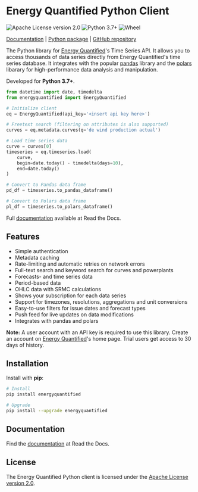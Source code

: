 # Energy Quantified Python Client

![Apache License version 2.0](https://img.shields.io/github/license/energyquantified/eq-python-client?style=flat "Apache License version 2.0")
![Python 3.7+](https://img.shields.io/pypi/pyversions/energyquantified.svg?style=flat "Python versions")
![Wheel](https://img.shields.io/pypi/wheel/energyquantified "Wheel")

[Documentation](https://energyquantified-python.readthedocs.io) |
[Python package](https://pypi.org/project/energyquantified/) |
[GitHub repository](https://github.com/energyquantified/eq-python-client)

The Python library for [Energy Quantified](https://www.energyquantified.com)'s
Time Series API. It allows you to access thousands of data series directly from
Energy Quantified's time series database. It integrates with the popular
[pandas](https://pandas.pydata.org/docs/) library and the [polars](https://docs.pola.rs/)
libarary for high-performance data analysis and manipulation.

Developed for **Python 3.7+**.

```python
from datetime import date, timedelta
from energyquantified import EnergyQuantified

# Initialize client
eq = EnergyQuantified(api_key='<insert api key here>')

# Freetext search (filtering on attributes is also supported)
curves = eq.metadata.curves(q='de wind production actual')

# Load time series data
curve = curves[0]
timeseries = eq.timeseries.load(
    curve,
    begin=date.today() - timedelta(days=10),
    end=date.today()
)

# Convert to Pandas data frame
pd_df = timeseries.to_pandas_dataframe()

# Convert to Polars data frame
pl_df = timeseries.to_polars_dataframe()
```

Full [documentation](https://energyquantified-python.readthedocs.io) available
at Read the Docs.

## Features

- Simple authentication
- Metadata caching
- Rate-limiting and automatic retries on network errors
- Full-text search and keyword search for curves and powerplants
- Forecasts- and time series data
- Period-based data
- OHLC data with SRMC calculations
- Shows your subscription for each data series
- Support for timezones, resolutions, aggregations and unit conversions
- Easy-to-use filters for issue dates and forecast types
- Push feed for live updates on data modifications
- Integrates with pandas and polars

**Note:** A user account with an API key is required to use this library.
Create an account on [Energy Quantified](https://www.energyquantified.com)'s
home page. Trial users get access to 30 days of history.

## Installation

Install with **pip**:

```bash
# Install
pip install energyquantified

# Upgrade
pip install --upgrade energyquantified
```

## Documentation

Find the [documentation](https://energyquantified-python.readthedocs.io) at
Read the Docs.

## License

The Energy Quantified Python client is licensed under the
[Apache License version 2.0](https://opensource.org/licenses/Apache-2.0).
